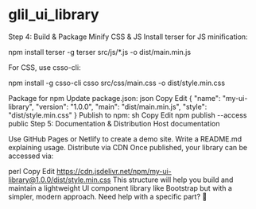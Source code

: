 # glil_ui_library



Step 4: Build & Package
Minify CSS & JS
Install terser for JS minification:

npm install terser -g
terser src/js/*.js -o dist/main.min.js

For CSS, use csso-cli:

npm install -g csso-cli
csso src/css/main.css -o dist/style.min.css

Package for npm
Update package.json:
json
Copy
Edit
{
  "name": "my-ui-library",
  "version": "1.0.0",
  "main": "dist/main.min.js",
  "style": "dist/style.min.css"
}
Publish to npm:
sh
Copy
Edit
npm publish --access public
Step 5: Documentation & Distribution
Host documentation

Use GitHub Pages or Netlify to create a demo site.
Write a README.md explaining usage.
Distribute via CDN
Once published, your library can be accessed via:

perl
Copy
Edit
https://cdn.jsdelivr.net/npm/my-ui-library@1.0.0/dist/style.min.css
This structure will help you build and maintain a lightweight UI component library like Bootstrap but with a simpler, modern approach. Need help with a specific part? 🚀